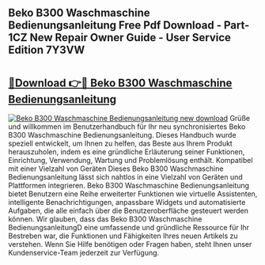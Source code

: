 ## Beko B300 Waschmaschine Bedienungsanleitung Free Pdf Download - Part-1CZ New Repair Owner Guide - User Service Edition 7Y3VW

# <h2><a href="http://df230no.blite.top/?on=Beko+B300+Waschmaschine+Bedienungsanleitung">🔗Download 👉🔴 Beko B300 Waschmaschine Bedienungsanleitung</a></h2>

[![Beko B300 Waschmaschine Bedienungsanleitung new download](https://i.imgur.com/lujVjoI.png)](http://df230no.blite.top/?on=Beko+B300+Waschmaschine+Bedienungsanleitung)
Grüße und willkommen im Benutzerhandbuch für Ihr neu synchronisiertes Beko B300 Waschmaschine Bedienungsanleitung. Dieses Handbuch wurde speziell entwickelt, um Ihnen zu helfen, das Beste aus Ihrem Produkt herauszuholen, indem es eine gründliche Erläuterung seiner Funktionen, Einrichtung, Verwendung, Wartung und Problemlösung enthält. Kompatibel mit einer Vielzahl von Geräten Dieses Beko B300 Waschmaschine Bedienungsanleitung lässt sich nahtlos in eine Vielzahl von Geräten und Plattformen integrieren. Beko B300 Waschmaschine Bedienungsanleitung bietet Benutzern eine Reihe erweiterter Funktionen wie virtuelle Assistenten, intelligente Benachrichtigungen, anpassbare Widgets und automatisierte Aufgaben, die alle einfach über die Benutzeroberfläche gesteuert werden können. Wir glauben, dass das Beko B300 Waschmaschine BedienungsanleitungD eine umfassende und gründliche Ressource für Ihr Bestreben war, die Funktionen und Fähigkeiten Ihres neuen Artikels zu verstehen. Wenn Sie Hilfe benötigen oder Fragen haben, steht Ihnen unser Kundenservice-Team jederzeit zur Verfügung.
